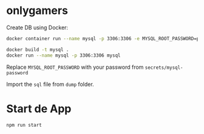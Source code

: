 # onlygamers

Create DB using Docker:

```bash
docker container run --name mysql -p 3306:3306 -e MYSQL_ROOT_PASSWORD=passwordHere mysql:5.7
```
```bash
docker build -t mysql .
docker run --name mysql -p 3306:3306 mysql
```
Replace `MYSQL_ROOT_PASSWORD` with your password from `secrets/mysql-password`

Import the `sql` file from `dump` folder.

# Start de App

`npm run start`